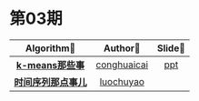 # 第03期

|               Algorithm📜                |                 Author🤔                 |                 Slide📄                  |
| :--------------------------------------: | :--------------------------------------: | :--------------------------------------: |
| [**k-means那些事**](https://github.com/neuclil/happy-algorithms/blob/master/%E7%AC%AC03%E6%9C%9F/k-means%E9%82%A3%E4%BA%9B%E4%BA%8B.md) | [conghuaicai](https://github.com/conghuaicai) | [ppt](https://docs.google.com/presentation/d/1QCt7zMC26Yq7LhH-eW569NSySPIzxHHET5HI84gRb0s/edit?usp=sharing) |
| [**时间序列那点事儿**](https://github.com/conghuaicai/happy-algorithms/tree/master/%E7%AC%AC03%E6%9C%9F/%E6%97%B6%E9%97%B4%E5%BA%8F%E5%88%97%E9%82%A3%E7%82%B9%E4%BA%8B%E5%84%BF) | [luochuyao](https://github.com/luochuyao) |                                          |

